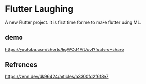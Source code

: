 # Flutter Laughing

A new Flutter project. It is first time for me to make flutter using ML. 

## demo 
https://youtube.com/shorts/hgWCd4WUuvI?feature=share

## Refrences
https://zenn.dev/dk96424/articles/a3300fd2f6f8e7
